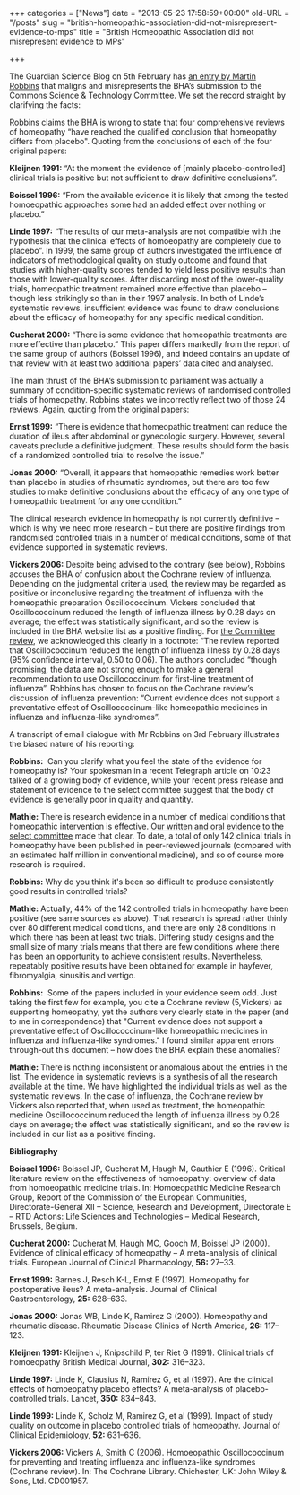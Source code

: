 +++
categories = ["News"]
date = "2013-05-23 17:58:59+00:00"
old-URL = "/posts"
slug = "british-homeopathic-association-did-not-misrepresent-evidence-to-mps"
title = "British Homeopathic Association did not misrepresent evidence to MPs"

+++

The Guardian Science Blog on 5th February has [an entry by Martin Robbins](http://www.guardian.co.uk/science/blog/2010/feb/04/homeopathic-association-evidence-commons-committee) that maligns and misrepresents the BHA’s submission to the Commons Science & Technology Committee. We set the record straight by clarifying the facts:

Robbins claims the BHA is wrong to state that four comprehensive reviews of homeopathy “have reached the qualified conclusion that homeopathy differs from placebo". Quoting from the conclusions of each of the four original papers:

**Kleijnen 1991:** “At the moment the evidence of [mainly placebo-controlled] clinical trials is positive but not sufficient to draw definitive conclusions”.

**Boissel 1996:** “From the available evidence it is likely that among the tested homoeopathic approaches some had an added effect over nothing or placebo.”

**Linde 1997:** “The results of our meta-analysis are not compatible with the hypothesis that the clinical effects of homoeopathy are completely due to placebo”. In 1999, the same group of authors investigated the influence of indicators of methodological quality on study outcome and found that studies with higher-quality scores tended to yield less positive results than those with lower-quality scores. After discarding most of the lower-quality trials, homeopathic treatment remained more effective than placebo – though less strikingly so than in their 1997 analysis. In both of Linde’s systematic reviews, insufficient evidence was found to draw conclusions about the efficacy of homeopathy for any specific medical condition.

**Cucherat 2000:** “There is some evidence that homeopathic treatments are more effective than placebo.” This paper differs markedly from the report of the same group of authors (Boissel 1996), and indeed contains an update of that review with at least two additional papers’ data cited and analysed.

The main thrust of the BHA’s submission to parliament was actually a summary of condition-specific systematic reviews of randomised controlled trials of homeopathy. Robbins states we incorrectly reflect two of those 24 reviews. Again, quoting from the original papers:

**Ernst 1999:** “There is evidence that homeopathic treatment can reduce the duration of ileus after abdominal or gynecologic surgery. However, several caveats preclude a definitive judgment. These results should form the basis of a randomized controlled trial to resolve the issue.”

**Jonas 2000:** “Overall, it appears that homeopathic remedies work better than placebo in studies of rheumatic syndromes, but there are too few studies to make definitive conclusions about the efficacy of any one type of homeopathic treatment for any one condition.”

The clinical research evidence in homeopathy is not currently definitive – which is why we need more research – but there are positive findings from randomised controlled trials in a number of medical conditions, some of that evidence supported in systematic reviews.

**Vickers 2006:** Despite being advised to the contrary (see below), Robbins accuses the BHA of confusion about the Cochrane review of influenza. Depending on the judgmental criteria used, the review may be regarded as positive or inconclusive regarding the treatment of influenza with the homeopathic preparation Oscillococcinum. Vickers concluded that Oscillococcinum reduced the length of influenza illness by 0.28 days on average; the effect was statistically significant, and so the review is included in the BHA website list as a positive finding. For [the Committee review](http://www.publications.parliament.uk/pa/cm200910/cmselect/cmsctech/memo/homeopathy/ucm1202.pdf), we acknowledged this clearly in a footnote: “The review reported that Oscillococcinum reduced the length of influenza illness by 0.28 days (95% confidence interval, 0.50 to 0.06). The authors concluded “though promising, the data are not strong enough to make a general recommendation to use Oscillococcinum for first-line treatment of influenza”. Robbins has chosen to focus on the Cochrane review’s discussion of influenza prevention: “Current evidence does not support a preventative effect of Oscillococcinum-like homeopathic medicines in influenza and influenza-like syndromes”.

A transcript of email dialogue with Mr Robbins on 3rd February illustrates the biased nature of his reporting:

**Robbins:**  Can you clarify what you feel the state of the evidence for homeopathy is? Your spokesman in a recent Telegraph article on 10:23 talked of a growing body of evidence, while your recent press release and statement of evidence to the select committee suggest that the body of evidence is generally poor in quality and quantity.

**Mathie:** There is research evidence in a number of medical conditions that homeopathic intervention is effective. [Our written and oral evidence to the select committee](http://localhost/media_centre/news/commons_select_committee_inquiry.html) made that clear. To date, a total of only 142 clinical trials in homeopathy have been published in peer-reviewed journals (compared with an estimated half million in conventional medicine), and so of course more research is required.

**Robbins:** Why do you think it's been so difficult to produce consistently good results in controlled trials?

**Mathie:** Actually, 44% of the 142 controlled trials in homeopathy have been positive (see same sources as above). That research is spread rather thinly over 80 different medical conditions, and there are only 28 conditions in which there has been at least two trials. Differing study designs and the small size of many trials means that there are few conditions where there has been an opportunity to achieve consistent results. Nevertheless, repeatably positive results have been obtained for example in hayfever, fibromyalgia, sinusitis and vertigo.

**Robbins:**  Some of the papers included in your evidence seem odd. Just taking the first few for example, you cite a Cochrane review (5,Vickers) as supporting homeopathy, yet the authors very clearly state in the paper (and to me in correspondence) that "Current evidence does not support a preventative effect of Oscillococcinum-like homeopathic medicines in influenza and influenza-like syndromes." I found similar apparent errors through-out this document – how does the BHA explain these anomalies?

**Mathie:** There is nothing inconsistent or anomalous about the entries in the list. The evidence in systematic reviews is a synthesis of all the research available at the time. We have highlighted the individual trials as well as the systematic reviews. In the case of influenza, the Cochrane review by Vickers also reported that, when used as treatment, the homeopathic medicine Oscillococcinum reduced the length of influenza illness by 0.28 days on average; the effect was statistically significant, and so the review is included in our list as a positive finding.

**Bibliography**

**Boissel 1996:** Boissel JP, Cucherat M, Haugh M, Gauthier E (1996). Critical literature review on the effectiveness of homoeopathy: overview of data from homoeopathic medicine trials. In: Homoeopathic Medicine Research Group, Report of the Commission of the European Communities, Directorate-General XII – Science, Research and Development, Directorate E – RTD Actions: Life Sciences and Technologies – Medical Research, Brussels, Belgium.

**Cucherat 2000:** Cucherat M, Haugh MC, Gooch M, Boissel JP (2000). Evidence of clinical efficacy of homeopathy – A meta-analysis of clinical trials. European Journal of Clinical Pharmacology, **56:** 27–33.

**Ernst 1999:** Barnes J, Resch K-L, Ernst E (1997). Homeopathy for postoperative ileus? A meta-analysis. Journal of Clinical Gastroenterology, **25:** 628–633.

**Jonas 2000:** Jonas WB, Linde K, Ramirez G (2000). Homeopathy and rheumatic disease. Rheumatic Disease Clinics of North America, **26:** 117–123.

**Kleijnen 1991:** Kleijnen J, Knipschild P, ter Riet G (1991). Clinical trials of homoeopathy British Medical Journal, **302:** 316–323.

**Linde 1997:** Linde K, Clausius N, Ramirez G, et al (1997). Are the clinical effects of homoeopathy placebo effects? A meta-analysis of placebo-controlled trials. Lancet, **350:** 834–843.

**Linde 1999:** Linde K, Scholz M, Ramirez G, et al (1999). Impact of study quality on outcome in placebo controlled trials of homeopathy. Journal of Clinical Epidemiology, **52:** 631–636.

**Vickers 2006:** Vickers A, Smith C (2006). Homoeopathic Oscillococcinum for preventing and treating influenza and influenza-like syndromes (Cochrane review). In: The Cochrane Library. Chichester, UK: John Wiley & Sons, Ltd. CD001957.
